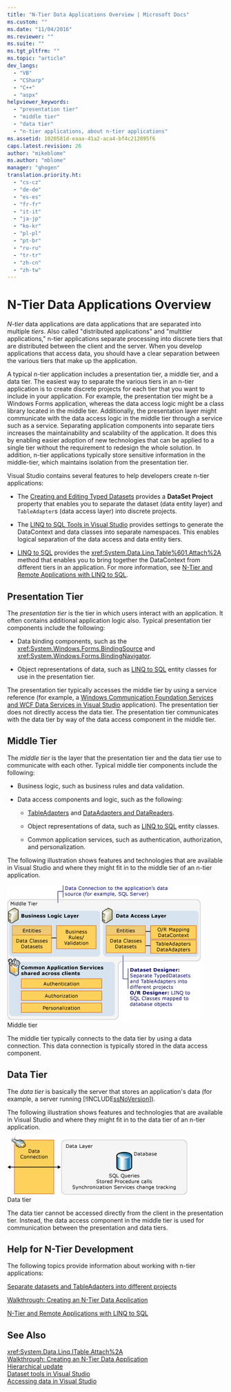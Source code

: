 ```yaml
---
title: "N-Tier Data Applications Overview | Microsoft Docs"
ms.custom: ""
ms.date: "11/04/2016"
ms.reviewer: ""
ms.suite: ""
ms.tgt_pltfrm: ""
ms.topic: "article"
dev_langs: 
  - "VB"
  - "CSharp"
  - "C++"
  - "aspx"
helpviewer_keywords: 
  - "presentation tier"
  - "middle tier"
  - "data tier"
  - "n-tier applications, about n-tier applications"
ms.assetid: 1020581d-eaaa-41a2-aca4-bf4c212895f6
caps.latest.revision: 26
author: "mikeblome"
ms.author: "mblome"
manager: "ghogen"
translation.priority.ht: 
  - "cs-cz"
  - "de-de"
  - "es-es"
  - "fr-fr"
  - "it-it"
  - "ja-jp"
  - "ko-kr"
  - "pl-pl"
  - "pt-br"
  - "ru-ru"
  - "tr-tr"
  - "zh-cn"
  - "zh-tw"
---
```

# N-Tier Data Applications Overview
*N-tier* data applications are data applications that are separated into multiple *tiers*. Also called "distributed applications" and "multitier applications," n-tier applications separate processing into discrete tiers that are distributed between the client and the server. When you develop applications that access data, you should have a clear separation between the various tiers that make up the application.  
  
 A typical n-tier application includes a presentation tier, a middle tier, and a data tier. The easiest way to separate the various tiers in an n-tier application is to create discrete projects for each tier that you want to include in your application. For example, the presentation tier might be a Windows Forms application, whereas the data access logic might be a class library located in the middle tier. Additionally, the presentation layer might communicate with the data access logic in the middle tier through a service such as a service. Separating application components into separate tiers increases the maintainability and scalability of the application. It does this by enabling easier adoption of new technologies that can be applied to a single tier without the requirement to redesign the whole solution. In addition, n-tier applications typically store sensitive information in the middle-tier, which maintains isolation from the presentation tier.  
  
 Visual Studio contains several features to help developers create n-tier applications:  
  
-   The [Creating and Editing Typed Datasets](../data-tools/creating-and-editing-typed-datasets.md) provides a **DataSet Project** property that enables you to separate the dataset (data entity layer) and `TableAdapter`s (data access layer) into discrete projects.  
  
-   The [LINQ to SQL Tools in Visual Studio](../data-tools/linq-to-sql-tools-in-visual-studio2.md) provides settings to generate the DataContext and data classes into separate namespaces. This enables logical separation of the data access and data entity tiers.  
  
-   [LINQ to SQL](http://msdn.microsoft.com/Library/73d13345-eece-471a-af40-4cc7a2f11655) provides the <xref:System.Data.Linq.Table%601.Attach%2A> method that enables you to bring together the DataContext from different tiers in an application. For more information, see [N-Tier and Remote Applications with LINQ to SQL](http://msdn.microsoft.com/Library/854a1cdd-53cb-45f5-83ca-63962a9b3598).  
  
## Presentation Tier  
 The *presentation tier* is the tier in which users interact with an application. It often contains additional application logic also. Typical presentation tier components include the following:  
  
-   Data binding components, such as the <xref:System.Windows.Forms.BindingSource> and <xref:System.Windows.Forms.BindingNavigator>.  
  
-   Object representations of data, such as [LINQ to SQL](http://msdn.microsoft.com/Library/73d13345-eece-471a-af40-4cc7a2f11655) entity classes for use in the presentation tier.  
  
 The presentation tier typically accesses the middle tier by using a service reference (for example, a [Windows Communication Foundation Services and WCF Data Services in Visual Studio](../data-tools/windows-communication-foundation-services-and-wcf-data-services-in-visual-studio.md) application). The presentation tier does not directly access the data tier. The presentation tier communicates with the data tier by way of the data access component in the middle tier.  
  
## Middle Tier  
 The *middle tier* is the layer that the presentation tier and the data tier use to communicate with each other. Typical middle tier components include the following:  
  
-   Business logic, such as business rules and data validation.  
  
-   Data access components and logic, such as the following:  
  
    -   [TableAdapters](tableadapter-overview.md) and [DataAdapters and DataReaders](http://msdn.microsoft.com/Library/cc952ca2-ec19-46ab-9189-15174b52cb74).  
  
    -   Object representations of data, such as [LINQ to SQL](http://msdn.microsoft.com/Library/73d13345-eece-471a-af40-4cc7a2f11655) entity classes.  
  
    -   Common application services, such as authentication, authorization, and personalization.  
  
 The following illustration shows features and technologies that are available in Visual Studio and where they might fit in to the middle tier of an n-tier application.  
  
 ![Middle tier components](../data-tools/media/ntiermid.png "NtierMid")  
Middle tier  
  
 The middle tier typically connects to the data tier by using a data connection. This data connection is typically stored in the data access component.  
  
## Data Tier  
 The *data tier* is basically the server that stores an application's data (for example, a server running [!INCLUDE[ssNoVersion](../data-tools/includes/ssnoversion_md.md)]).  
  
 The following illustration shows features and technologies that are available in Visual Studio and where they might fit in to the data tier of an n-tier application.  
  
 ![Data tier components](../data-tools/media/ntierdatatier.png "ntierdatatier")  
Data tier  
  
 The data tier cannot be accessed directly from the client in the presentation tier. Instead, the data access component in the middle tier is used for communication between the presentation and data tiers.  
  
## Help for N-Tier Development  
 The following topics provide information about working with n-tier applications:  
  
 [Separate datasets and TableAdapters into different projects](../data-tools/separate-datasets-and-tableadapters-into-different-projects.md)  
  
 [Walkthrough: Creating an N-Tier Data Application](../data-tools/walkthrough-creating-an-n-tier-data-application.md)  

 [N-Tier and Remote Applications with LINQ to SQL](http://msdn.microsoft.com/Library/854a1cdd-53cb-45f5-83ca-63962a9b3598)  
  
## See Also  
 <xref:System.Data.Linq.ITable.Attach%2A>   
 [Walkthrough: Creating an N-Tier Data Application](../data-tools/walkthrough-creating-an-n-tier-data-application.md)   
 [Hierarchical update](../data-tools/hierarchical-update.md)   
 [Dataset tools in Visual Studio](../data-tools/dataset-tools-in-visual-studio.md)   
 [Accessing data in Visual Studio](../data-tools/accessing-data-in-visual-studio.md)